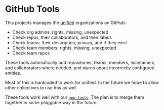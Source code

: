 # GitHub Tools

This projects manages the [unified][] organizations on GitHub:

*   Check org admins: rights, missing, unexpected
*   Check repos, their collaborators, and their labels
*   Check teams: their description, privacy, and if they exist
*   Check team members: rights, missing, unexpected
*   Check team repos

These tools automatically add repositories, teams, members, maintainers, and
collaborators where needed, and warns about incorrectly configured entities.

Most of this is hardcoded to work for unified.
In the future we hope to allow other collectives to use this as well.

These tools work well with our [`npm-tools`][npm-tools].
The plan is to merge them together in some pluggable way in the future.

[unified]: https://github.com/unifiedjs

[npm-tools]: https://github.com/unifiedjs/npm-tools
